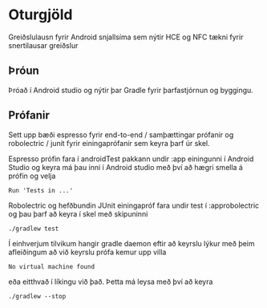 # Oturgjöld

Greiðslulausn fyrir Android snjallsíma sem nýtir HCE og NFC tækni fyrir snertilausar greiðslur

## Þróun

Þróað í Android studio og nýtir þar Gradle fyrir þarfastjórnun og byggingu.

## Prófanir

Sett upp bæði espresso fyrir end-to-end / samþættingar prófanir 
og robolectric / junit fyrir einingaprófanir sem keyra þarf úr skel.

Espresso prófin fara í androidTest pakkann undir :app einingunni í Android Studio og keyra má 
þau inni í Android studio með því að hægri smella á prófin og velja 
````
Run 'Tests in ...'
````

Robolectric og hefðbundin JUnit einingapróf fara undir test í :approbolectric og þau þarf að keyra í skel 
með skipuninni
```
./gradlew test
```
Í einhverjum tilvikum hangir gradle daemon eftir að keyrslu lýkur með þeim afleiðingum að við keyrslu prófa kemur upp villa
```
No virtual machine found
```
eða eitthvað í líkingu við það. Þetta má leysa með því að keyra
```
./gradlew --stop
```
